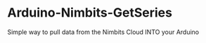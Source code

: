Arduino-Nimbits-GetSeries
=========================

Simple way to pull data from the Nimbits Cloud INTO your Arduino
